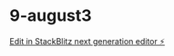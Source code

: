 # 9-august3

[Edit in StackBlitz next generation editor ⚡️](https://stackblitz.com/~/github.com/azprog79/9-august3)